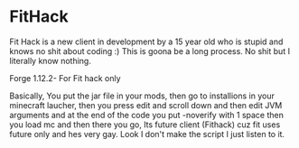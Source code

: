 # FitHack
Fit Hack is a new client in development by a 15 year old who is stupid and knows no shit about coding :)
This is goona be a long process.
No shit but I literally know nothing.

Forge 1.12.2- For Fit hack only


Basically, You put the jar file in your mods, then go to installions in your minecraft laucher, then you press edit and scroll down and then edit JVM arguments and at the end of the code you put -noverify with 1 space then you load mc and then there you go, Its future client (Fithack) cuz fit uses future only and hes very gay. Look I don't make the script I just listen to it.

